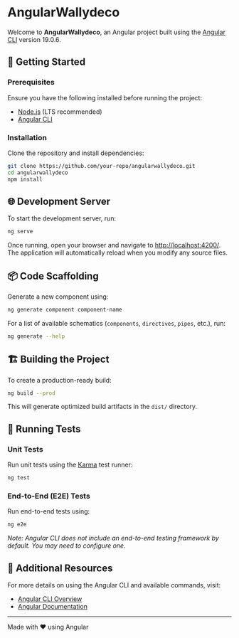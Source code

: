 # AngularWallydeco

Welcome to **AngularWallydeco**, an Angular project built using the [Angular CLI](https://github.com/angular/angular-cli) version 19.0.6.

## 🚀 Getting Started

### Prerequisites
Ensure you have the following installed before running the project:
- [Node.js](https://nodejs.org/) (LTS recommended)
- [Angular CLI](https://angular.dev/tools/cli)

### Installation
Clone the repository and install dependencies:
```bash
git clone https://github.com/your-repo/angularwallydeco.git
cd angularwallydeco
npm install
```

## 🌐 Development Server
To start the development server, run:
```bash
ng serve
```
Once running, open your browser and navigate to [http://localhost:4200/](http://localhost:4200/). The application will automatically reload when you modify any source files.

## 📦 Code Scaffolding
Generate a new component using:
```bash
ng generate component component-name
```
For a list of available schematics (`components`, `directives`, `pipes`, etc.), run:
```bash
ng generate --help
```

## 🏗️ Building the Project
To create a production-ready build:
```bash
ng build --prod
```
This will generate optimized build artifacts in the `dist/` directory.

## 🧪 Running Tests

### Unit Tests
Run unit tests using the [Karma](https://karma-runner.github.io) test runner:
```bash
ng test
```

### End-to-End (E2E) Tests
Run end-to-end tests using:
```bash
ng e2e
```
_Note: Angular CLI does not include an end-to-end testing framework by default. You may need to configure one._

## 📖 Additional Resources
For more details on using the Angular CLI and available commands, visit:
- [Angular CLI Overview](https://angular.dev/tools/cli)
- [Angular Documentation](https://angular.dev/)

---
Made with ❤️ using Angular

